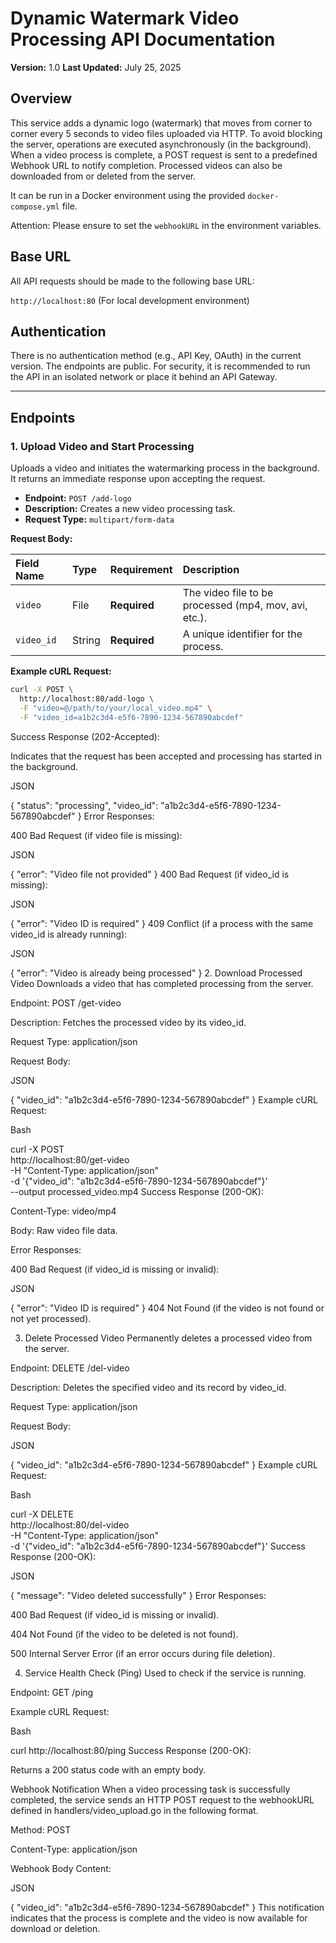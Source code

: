 # Dynamic Watermark Video Processing API Documentation

**Version:** 1.0
**Last Updated:** July 25, 2025

## Overview

This service adds a dynamic logo (watermark) that moves from corner to corner every 5 seconds to video files uploaded via HTTP. To avoid blocking the server, operations are executed asynchronously (in the background). When a video process is complete, a POST request is sent to a predefined Webhook URL to notify completion. Processed videos can also be downloaded from or deleted from the server.

It can be run in a Docker environment using the provided `docker-compose.yml` file.

Attention: Please ensure to set the `webhookURL` in the environment variables.

## Base URL

All API requests should be made to the following base URL:

`http://localhost:80` (For local development environment)

## Authentication

There is no authentication method (e.g., API Key, OAuth) in the current version. The endpoints are public. For security, it is recommended to run the API in an isolated network or place it behind an API Gateway.

---

## Endpoints

### 1. Upload Video and Start Processing

Uploads a video and initiates the watermarking process in the background. It returns an immediate response upon accepting the request.

- **Endpoint:** `POST /add-logo`
- **Description:** Creates a new video processing task.
- **Request Type:** `multipart/form-data`

**Request Body:**

| Field Name | Type   | Requirement | Description                                           |
| :--------- | :----- | :---------- | :---------------------------------------------------- |
| `video`    | File   | **Required** | The video file to be processed (mp4, mov, avi, etc.). |
| `video_id` | String | **Required** | A unique identifier for the process.                  |

**Example cURL Request:**

```bash
curl -X POST \
  http://localhost:80/add-logo \
  -F "video=@/path/to/your/local_video.mp4" \
  -F "video_id=a1b2c3d4-e5f6-7890-1234-567890abcdef"
```

Success Response (202-Accepted):

Indicates that the request has been accepted and processing has started in the background.

JSON

{
  "status": "processing",
  "video_id": "a1b2c3d4-e5f6-7890-1234-567890abcdef"
}
Error Responses:

400 Bad Request (if video file is missing):

JSON

{ "error": "Video file not provided" }
400 Bad Request (if video_id is missing):

JSON

{ "error": "Video ID is required" }
409 Conflict (if a process with the same video_id is already running):

JSON

{ "error": "Video is already being processed" }
2. Download Processed Video
Downloads a video that has completed processing from the server.

Endpoint: POST /get-video

Description: Fetches the processed video by its video_id.

Request Type: application/json

Request Body:

JSON

{
  "video_id": "a1b2c3d4-e5f6-7890-1234-567890abcdef"
}
Example cURL Request:

Bash

curl -X POST \
  http://localhost:80/get-video \
  -H "Content-Type: application/json" \
  -d '{"video_id": "a1b2c3d4-e5f6-7890-1234-567890abcdef"}' \
  --output processed_video.mp4
Success Response (200-OK):

Content-Type: video/mp4

Body: Raw video file data.

Error Responses:

400 Bad Request (if video_id is missing or invalid):

JSON

{ "error": "Video ID is required" }
404 Not Found (if the video is not found or not yet processed).

3. Delete Processed Video
Permanently deletes a processed video from the server.

Endpoint: DELETE /del-video

Description: Deletes the specified video and its record by video_id.

Request Type: application/json

Request Body:

JSON

{
  "video_id": "a1b2c3d4-e5f6-7890-1234-567890abcdef"
}
Example cURL Request:

Bash

curl -X DELETE \
  http://localhost:80/del-video \
  -H "Content-Type: application/json" \
  -d '{"video_id": "a1b2c3d4-e5f6-7890-1234-567890abcdef"}'
Success Response (200-OK):

JSON

{ "message": "Video deleted successfully" }
Error Responses:

400 Bad Request (if video_id is missing or invalid).

404 Not Found (if the video to be deleted is not found).

500 Internal Server Error (if an error occurs during file deletion).

4. Service Health Check (Ping)
Used to check if the service is running.

Endpoint: GET /ping

Example cURL Request:

Bash

curl http://localhost:80/ping
Success Response (200-OK):

Returns a 200 status code with an empty body.

Webhook Notification
When a video processing task is successfully completed, the service sends an HTTP POST request to the webhookURL defined in handlers/video_upload.go in the following format.

Method: POST

Content-Type: application/json

Webhook Body Content:

JSON

{
  "video_id": "a1b2c3d4-e5f6-7890-1234-567890abcdef"
}
This notification indicates that the process is complete and the video is now available for download or deletion.